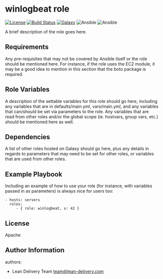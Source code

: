 winlogbeat role
=========
[![License](https://img.shields.io/badge/license-Apache-green.svg?style=flat)](https://raw.githubusercontent.com/lean-delivery/ansible-role-winlogbeat/develop/LICENSE)
[![Build Status](https://gitlab.com/lean-delivery/ansible-role-winlogbeat/badges/develop/pipeline.svg)](https://gitlab.com/lean-delivery/ansible-role-winlogbeat/pipelines)
[![Galaxy](https://img.shields.io/badge/galaxy-lean__delivery.winlogbeat-blue.svg)](https://galaxy.ansible.com/lean_delivery/winlogbeat)
![Ansible](https://img.shields.io/ansible/role/d/role_id.svg)
![Ansible](https://img.shields.io/badge/dynamic/json.svg?label=min_ansible_version&url=https%3A%2F%2Fgalaxy.ansible.com%2Fapi%2Fv1%2Froles%2Frole_id%2F&query=$.min_ansible_version)

A brief description of the role goes here.

Requirements
------------

Any pre-requisites that may not be covered by Ansible itself or the role should
be mentioned here. For instance, if the role uses the EC2 module, it may be a
good idea to mention in this section that the boto package is required.

Role Variables
--------------

A description of the settable variables for this role should go here, including
any variables that are in defaults/main.yml, vars/main.yml, and any variables
that can/should be set via parameters to the role. Any variables that are read
from other roles and/or the global scope (ie. hostvars, group vars, etc.) should
be mentioned here as well.

Dependencies
------------

A list of other roles hosted on Galaxy should go here, plus any details in
regards to parameters that may need to be set for other roles, or variables that
are used from other roles.

Example Playbook
----------------

Including an example of how to use your role (for instance, with variables
passed in as parameters) is always nice for users too:

    - hosts: servers
      roles:
         - { role: winlogbeat, x: 42 }

License
-------
Apache

Author Information
------------------

authors:
  - Lean Delivery Team <team@lean-delivery.com>
